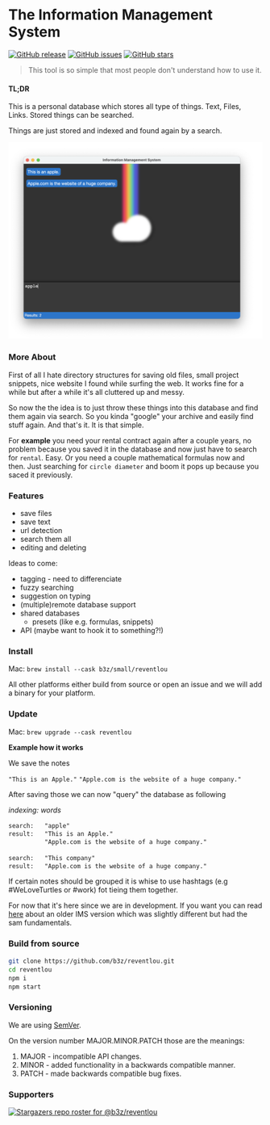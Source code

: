 # The Information Management System

[![GitHub release](https://img.shields.io/github/v/release/b3z/reventlou)](https://GitHub.com/b3z/reventlou/releases/)
[![GitHub issues](https://img.shields.io/github/issues/b3z/reventlou)](https://github.com/b3z/reventlou/issues)
[![GitHub stars](https://img.shields.io/github/stars/b3z/reventlou)](https://github.com/b3z/reventlou/stargazers)

> This tool is so simple that most people don't understand how to use it.

#### TL;DR

This is a personal database which stores all type of things. Text, Files, Links. Stored things can be searched. 

Things are just stored and indexed and found again by a search.

<div style="text-align:center"><img src="assets/screenshot.png" /></div>

### More About

First of all I hate directory structures for saving old files, small project snippets, nice website I found while surfing the web. It works fine for a while but after a while it's all cluttered up and messy. 

So now the the idea is to just throw these things into this database and find them again via search. So you kinda "google" your archive and easily find stuff again. And that's it. It is that simple.

For **example** you need your rental contract again after a couple years, no problem because you saved it in the database and now just have to search for `rental`. Easy. Or you need a couple mathematical formulas now and then. Just searching for `circle diameter` and boom it pops up because you saced it previously.

### Features

* save files
* save text
* url detection
* search them all
* editing and deleting


Ideas to come:

* tagging - need to differenciate
* fuzzy searching
* suggestion on typing
* (multiple)remote database support
* shared databases
  * presets (like e.g. formulas, snippets)
* API (maybe want to hook it to something?!)

### Install

Mac: `brew install --cask b3z/small/reventlou`

All other platforms either build from source or open an issue and we will add a binary for your platform.

### Update 

Mac: `brew upgrade --cask reventlou`

**Example how it works**

We save the notes

`"This is an Apple."`
`"Apple.com is the website of a huge company."`

After saving those we can now "query" the database as following

_indexing: words_

```
search:   "apple"
result:   "This is an Apple."
          "Apple.com is the website of a huge company."

search:   "This company"
result:   "Apple.com is the website of a huge company."
```

If certain notes should be grouped it is whise to use hashtags (e.g #WeLoveTurtles or #work) fot tieing them together.

For now that it's here since we are in development. If you want you can read [here](https://zeppel.eu/b/how-ims-works/) about an older IMS version which was slightly different but had the sam fundamentals.

### Build from source

```sh
git clone https://github.com/b3z/reventlou.git
cd reventlou
npm i
npm start
```

### Versioning 

We are using [SemVer](https://semver.org/#summary).

On the version number MAJOR.MINOR.PATCH those are the meanings:

1. MAJOR - incompatible API changes.
2. MINOR - added functionality in a backwards compatible manner.
3. PATCH - made backwards compatible bug fixes.

### Supporters
[![Stargazers repo roster for @b3z/reventlou](https://reporoster.com/stars/b3z/reventlou)](https://github.com/b3z/reventlou/stargazers)
